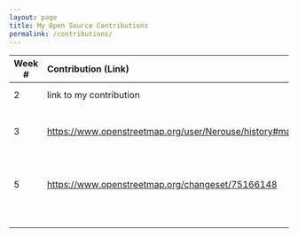 ```yaml
---
layout: page
title: My Open Source Contributions
permalink: /contributions/
---
```


<!--
Type of the contribution should be "Wikipedia edit", "OpenStreet Map feature", "Project Documentation", "Project Code", "Blog Edit", etc.

The description should include a brief summary of what you did.

Replace the first row below with your contribution.

-->





| Week #       | Contribution (Link)  | Type  | Description |
|---|:---|:---|:---|
|  2   | link to my contribution    | Blog Edit    |   I fixed a broken link.    |
|  3   |  https://www.openstreetmap.org/user/Nerouse/history#map=19/40.72130/-73.99549   |  Open Street Maps   |  Added two locations on Open Street Map    |
|  5   |   https://www.openstreetmap.org/changeset/75166148  |  Open Street Maps   |   Added existing laundromat to Open Street Map   |
|     |     |     |      |
|     |     |     |      |
|     |     |     |      |
|     |     |     |      |
